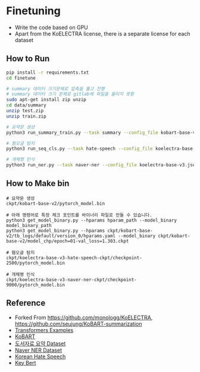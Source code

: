 # Finetuning

- Write the code based on GPU
- Apart from the KoELECTRA license, there is a separate license for each dataset

## How to Run

```bash
pip install -r requirements.txt
cd finetune

# summary 데이터 크기문제로 압축을 풀고 진행
# summary 데이터 크기 문제로 gitlab에 파일을 올리지 못함
sudo apt-get install zip unzip
cd data/summary 
unzip test.zip
unzip train.zip

# 요약문 생성 
python3 run_summary_train.py --task summary --config_file kobart-base-v2.yml

# 혐오글 탐지
python3 run_seq_cls.py --task hate-speech --config_file koelectra-base-v3.json

# 개체명 인식
python3 run_ner.py --task naver-ner --config_file koelectra-base-v3.json
```

## How to Make bin
```
# 요약문 생성
ckpt/kobart-base-v2/pytorch_model.bin

# 아래 명령어로 특정 체크 포인트를 바이너리 파일로 만들 수 있습니다. 
python3 get_model_binary.py --hparams hparam_path --model_binary model_binary_path
python3 get_model_binary.py --hparams ckpt/kobart-base-v2/tb_logs/default/version_0/hparams.yaml --model_binary ckpt/kobart-base-v2/model_chp/epoch=01-val_loss=1.303.ckpt

# 혐오글 탐지
ckpt/koelectra-base-v3-hate-speech-ckpt/checkpoint-2500/pytorch_model.bin

# 개체명 인식
ckpt/koelectra-base-v3-naver-ner-ckpt/checkpoint-9000/pytorch_model.bin

```

## Reference
- Forked From https://github.com/monologg/KoELECTRA, https://github.com/seujung/KoBART-summarization
- [Transformers Examples](https://github.com/huggingface/transformers/blob/master/examples/README.md)
- [KoBART](https://github.com/SKT-AI/KoBART)
- [도서자료 요약 Dataset](https://aihub.or.kr/aidata/30713)
- [Naver NER Dataset](https://github.com/naver/nlp-challenge)
- [Korean Hate Speech](https://github.com/kocohub/korean-hate-speech)
- [Key Bert](https://github.com/ukairia777/tensorflow-nlp-tutorial/tree/main/19.%20Topic%20Modeling%20(LDA%2C%20BERT-Based))
